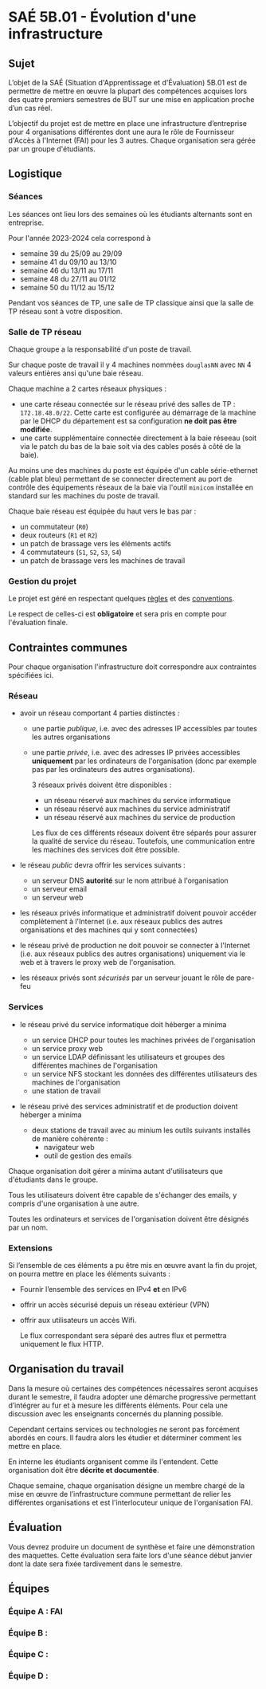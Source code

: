 # SAÉ 5B.01 - Évolution d'une infrastructure

## Sujet

L’objet de la SAÉ (Situation d'Apprentissage et d'Évaluation) 5B.01
est de permettre de mettre en œuvre la plupart des compétences
acquises lors des quatre premiers semestres de BUT sur une mise en
application proche d’un cas réel.

L’objectif du projet est de mettre en place une infrastructure
d’entreprise pour 4 organisations différentes dont une aura le rôle de
Fournisseur d'Accès à l'Internet (FAI) pour les 3 autres. Chaque
organisation sera gérée par un groupe d'étudiants.

## Logistique

### Séances

Les séances ont lieu lors des semaines où les étudiants alternants
sont en entreprise.

Pour l'année 2023-2024 cela correspond à 

- semaine 39 du 25/09 au 29/09
- semaine 41 du 09/10 au 13/10
- semaine 46 du 13/11 au 17/11
- semaine 48 du 27/11 au 01/12
- semaine 50 du 11/12 au 15/12

Pendant vos séances de TP, une salle de TP classique ainsi que la
salle de TP réseau sont à votre disposition.

### Salle de TP réseau

Chaque groupe a la responsabilité d'un poste de travail.

Sur chaque poste de travail il y 4 machines nommées `douglasNN` avec
`NN` 4 valeurs entières ansi qu'une baie réseau.

Chaque machine a 2 cartes réseaux physiques :

- une carte réseau connectée sur le réseau privé des salles de TP :
  `172.18.48.0/22`. Cette carte est configurée au démarrage de la
  machine par le DHCP du département est sa configuration **ne doit pas
  être modifiée**.
- une carte supplémentaire connectée directement à la baie réseeau
  (soit via le patch du bas de la baie soit via des cables posés à
  côté de la baie).
  
Au moins une des machines du poste est équipée d'un cable
série-ethernet (cable plat bleu) permettant de se connecter
directement au port de contrôle des équipements réseaux de la baie via
l'outil `minicom` installée en standard sur les machines du poste de
travail.

Chaque baie réseau est équipée du haut vers le bas par :

- un commutateur (`R0`)
- deux routeurs (`R1` et `R2`)
- un patch de brassage vers les éléments actifs
- 4 commutateurs (`S1`, `S2`, `S3`, `S4`)
- un patch de brassage vers les machines de travail

### Gestion du projet

Le projet est géré en respectant quelques
[règles](projet-regles.md) et des
[conventions](projet-conventions.md).

Le respect de celles-ci est **obligatoire** et sera pris en compte
pour l'évaluation finale.

## Contraintes communes

Pour chaque organisation l'infrastructure doit correspondre aux
contraintes spécifiées ici.

### Réseau

- avoir un réseau comportant 4 parties distinctes :
    - une partie *publique*, i.e. avec des adresses IP accessibles par
      toutes les autres organisations
    - une partie *privée*, i.e. avec des adresses IP privées
      accessibles **uniquement** par les ordinateurs de l'organisation
      (donc par exemple pas par les ordinateurs des autres
      organisations). 
      
      3 réseaux privés doivent être disponibles :

      - un réseau réservé aux machines du service informatique
      - un réseau réservé aux machines du service administratif
      - un réseau réservé aux machines du service de production
      
      Les flux de ces différents réseaux doivent être séparés pour
      assurer la qualité de service du réseau. Toutefois, une
      communication entre les machines des services doit être
      possible.

- le réseau *public* devra offrir les services suivants :
    - un serveur DNS **autorité** sur le nom attribué à l'organisation
    - un serveur email
    - un serveur web

- les réseaux privés informatique et administratif doivent pouvoir
  accéder complètement à l'Internet (i.e. aux réseaux publics des
  autres organisations et des machines qui y sont connectées)

- le réseau privé de production ne doit pouvoir se connecter à
  l'Internet (i.e. aux réseaux publics des autres organisations)
  uniquement via le web et à travers le proxy web de l'organisation.

- les réseaux privés sont *sécurisés* par un serveur jouant le rôle de
  pare-feu

### Services

- le réseau privé du service informatique doit héberger a minima
    - un service DHCP pour toutes les machines privées de l'organisation
    - un service proxy web
    - un service LDAP définissant les utilisateurs et groupes des
      différentes machines de l'organisation
    - un service NFS stockant les données des différentes utilisateurs
      des machines de l'organisation
    - une station de travail

- le réseau privé des services administratif et de production doivent
  héberger a minima
    - deux stations de travail avec au minium les outils suivants
      installés de manière cohérente :
        - navigateur web
        - outil de gestion des emails

Chaque organisation doit gérer a minima autant d'utilisateurs que
d'étudiants dans le groupe.

Tous les utilisateurs doivent être capable de s'échanger des emails, y
compris d'une organisation à une autre.

Toutes les ordinateurs et services de l'organisation doivent être
désignés par un nom.

### Extensions

Si l’ensemble de ces éléments a pu être mis en œuvre avant la fin du
projet, on pourra mettre en place les éléments suivants :

- Fournir l’ensemble des services en IPv4 **et** en IPv6

- offrir un accès sécurisé depuis un réseau extérieur (VPN)

- offrir aux utilisateurs un accès Wifi.

  Le flux correspondant sera séparé des autres flux et permettra
  uniquement le flux HTTP.

## Organisation du travail

Dans la mesure où certaines des compétences nécessaires seront
acquises durant le semestre, il faudra adopter une démarche
progressive permettant d’intégrer au fur et à mesure les différents
éléments. Pour cela une discussion avec les enseignants concernés du
planning possible.

Cependant certains services ou technologies ne seront pas forcément
abordés en cours. Il faudra alors les étudier et déterminer comment
les mettre en place.

En interne les étudiants organisent comme ils l'entendent. Cette
organisation doit être **décrite et documentée**.

Chaque semaine, chaque organisation désigne un membre chargé de la
mise en œuvre de l’infrastructure commune permettant de relier les
différentes organisations et est l'interlocuteur unique de
l'organisation FAI.

## Évaluation

Vous devrez produire un document de synthèse et faire une
démonstration des maquettes. Cette évaluation sera faite lors d'une
séance début janvier dont la date sera fixée tardivement dans le
semestre.


## Équipes

### Équipe A : FAI

### Équipe B : 

### Équipe C :

### Équipe D :



